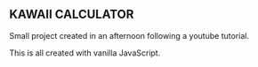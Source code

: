 ## KAWAII CALCULATOR

Small project created in an afternoon following a youtube tutorial.

This is all created with vanilla JavaScript.

